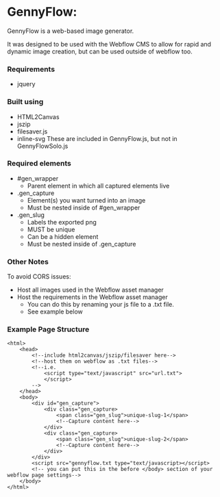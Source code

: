 # GennyFlow:
GennyFlow is a web-based image generator.

It was designed to be used with the Webflow CMS to allow for rapid and dynamic image creation, but can be used outside of webflow too.

### Requirements
 - jquery

### Built using
 - HTML2Canvas
 - jszip
 - filesaver.js
 - inline-svg
 These are included in GennyFlow.js, but not in GennyFlowSolo.js

### Required elements
 - #gen_wrapper
	 - Parent element in which all captured elements live
 - .gen_capture
	 - Element(s) you want turned into an image
	 - Must be nested inside of #gen_wrapper
 - .gen_slug
	 - Labels the exported png
	 - MUST be unique
	 - Can be a hidden element
	 - Must be nested inside of .gen_capture

### Other Notes
To avoid CORS issues:
 - Host all images used in the Webflow asset manager
 - Host the requirements in the Webflow asset manager
	 - You can do this by renaming your js file to a .txt file.
	 - See example below

### Example Page Structure

    <html>
	    <head>
		    <!--include html2canvas/jszip/filesaver here-->
		    <!--host them on webflow as .txt files-->
		    <!--i.e. 
			    <script type="text/javascript" src="url.txt">
			    </script>
		    -->
	    </head>
	    <body>
		    <div id="gen_capture">
			    <div class="gen_capture>
				    <span class="gen_slug">unique-slug-1</span>
				    <!--Capture content here-->
			    </div>
			    <div class="gen_capture>
				    <span class="gen_slug">unique-slug-2</span>
				    <!--Capture content here-->
			    </div>
		    </div>
		    <script src="gennyflow.txt type="text/javascript></script>
		    <!-- you can put this in the before </body> section of your webflow page settings-->
	    </body>
    </html>

